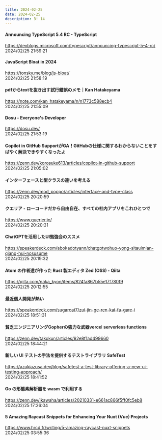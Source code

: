 ```yaml
---
title: 2024-02-25
date: 2024-02-25
description: B! 14
---
```


#### Announcing TypeScript 5.4 RC - TypeScript
https://devblogs.microsoft.com/typescript/announcing-typescript-5-4-rc/<br>
2024/02/25 21:59:21<br>


#### JavaScript Bloat in 2024
https://tonsky.me/blog/js-bloat/<br>
2024/02/25 21:58:19<br>


#### pdfからtextを抜き出す試行錯誤のメモ｜Kan Hatakeyama
https://note.com/kan_hatakeyama/n/n1773c588ecb4<br>
2024/02/25 21:55:09<br>


#### Dosu - Everyone's Developer
https://dosu.dev/<br>
2024/02/25 21:53:19<br>


#### Copilot in GitHub SupportがGA！GitHubの仕様に関するわからないことをすばやく解決できやすくなったよ
https://zenn.dev/korosuke613/articles/copilot-in-github-support<br>
2024/02/25 21:05:02<br>


#### インターフェースと型クラスの違いを考える
https://zenn.dev/mod_poppo/articles/interface-and-type-class<br>
2024/02/25 20:20:59<br>


#### クエリア - ローコードだから自由自在、すべての社内アプリをこれひとつで
https://www.querier.io/<br>
2024/02/25 20:20:31<br>


#### ChatGPTを活用したUI勉強会のススメ
https://speakerdeck.com/abokadotyann/chatgptwohuo-yong-sitauimian-qiang-hui-nosusume<br>
2024/02/25 20:19:32<br>


#### Atom の作者達が作った Rust 製エディタ Zed (OSS) - Qiita
https://qiita.com/naka_kyon/items/824fa867b55e17f780f9<br>
2024/02/25 20:12:55<br>


#### 最近個人開発が熱い
https://speakerdeck.com/sugarcat7/zui-jin-ge-ren-kai-fa-gare-i<br>
2024/02/25 18:51:31<br>


#### 貧乏エンジニアリングGopherの強力な武器vercel serverless functions
https://zenn.dev/takokun/articles/92e8f1ad499660<br>
2024/02/25 18:44:21<br>


#### 新しい UI テストの手法を提供するテストライブラリ SafeTest
https://azukiazusa.dev/blog/safetest-a-test-library-offering-a-new-ui-testing-approach/<br>
2024/02/25 18:41:52<br>


#### Go の形態素解析器を wasm で利用する
https://zenn.dev/ikawaha/articles/20210331-e661ac866f5ff0fc5eb8<br>
2024/02/25 17:26:04<br>


#### 5 Amazing Raycast Snippets for Enhancing Your Nuxt (Vue) Projects
https://www.hrcd.fr/writing/5-amazing-raycast-nuxt-snippets<br>
2024/02/25 03:55:36<br>


